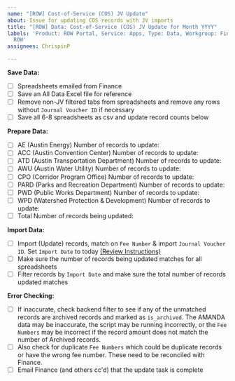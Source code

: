 ```yaml
---
name: "[ROW] Cost-of-Service (COS) JV Update"
about: Issue for updating COS records with JV imports
title: "[ROW] Data: Cost-of-Service (COS) JV Update for Month YYYY"
labels: 'Product: ROW Portal, Service: Apps, Type: Data, Workgroup: Finance, Workgroup:
  ROW'
assignees: ChrispinP

---
```


**Save Data:**
- [ ] Spreadsheets emailed from Finance
- [ ] Save an All Data Excel file for reference
- [ ] Remove non-JV filtered tabs from spreadsheets and remove any rows without `Journal Voucher ID` if necessary
- [ ] Save all 6-8 spreadsheets as csv and update record counts below

**Prepare Data:**
- [ ] AE (Austin Energy) Number of records to update: 
- [ ] ACC (Austin Convention Center) Number of records to update: 
- [ ] ATD (Austin Transportation Department) Number of records to update: 
- [ ] AWU (Austin Water Utility) Number of records to update: 
- [ ] CPO (Corridor Program Office) Number of records to update: 
- [ ] PARD (Parks and Recreation Department) Number of records to update: 
- [ ] PWD (Public Works Department) Number of records to update: 
- [ ] WPD (Watershed Protection & Development) Number of records to update:  
- [ ] Total Number of records being updated: 

**Import Data:**
- [ ] Import (Update) records, match on `Fee Number` & import `Journal Voucher ID`. Set `Import Date` to today [(Review Instructions)](https://atd-dts.gitbook.io/atd-knack-operations/row-portal/cos-jv-update)
- [ ] Make sure the number of records being updated matches for all spreadsheets
- [ ] Filter records by `Import Date` and make sure the total number of records updated matches

**Error Checking:**
- [ ] If inaccurate, check backend filter to see if any of the unmatched records are archived records and marked as `is_archived`. The AMANDA data may be inaccurate, the script may be running incorrectly, or the `Fee Numbers` may be incorrect if the record amount does not match the number of Archived records.
- [ ] Also check for duplicate `Fee Numbers` which could be duplicate records or have the wrong fee number. These need to be reconciled with Finance.
- [ ] Email Finance (and others cc'd) that the update task is complete

